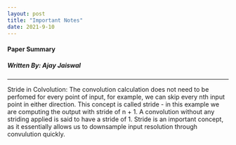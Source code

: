 ```yaml
---
layout: post
title: "Important Notes"
date: 2021-9-10
---
```


#### Paper Summary
##### Written By: Ajay Jaiswal
------------------

Stride in Colvolution: The convolution calculation does not need to be perfomed for every point of input, for example, we can skip every nth input point in either direction. This concept is called stride - in this example we are computing the output with stride of n + 1. A convolution without any striding applied is said to have a stride of 1. Stride is an important concept, as it essentially allows us to downsample input resolution through convulution quickly.
